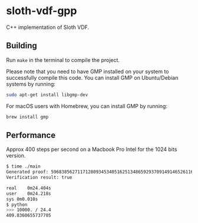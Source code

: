 # sloth-vdf-gpp
C++ implementation of Sloth VDF.

## Building

Run `make` in the terminal to compile the project.

Please note that you need to have GMP installed on your system to successfully compile this code. You can install GMP on Ubuntu/Debian systems by running:

```bash
sudo apt-get install libgmp-dev
```

For macOS users with Homebrew, you can install GMP by running:

```bash
brew install gmp
```

## Performance

Approx 400 steps per second on a Macbook Pro Intel for the 1024 bits version.

```bash
$ time ./main
Generated proof: 59683856271171280934534051625134865929370914914652611635686341364939823784420013881287764346818033233200073540988372810898246604046344269099365124584192690757276581875436220947196639751663329550157211075570846342085921842865790127665184482697549172567321579004912434646488410886043153894564655315489817408450
Verification result: true

real	0m24.404s
user	0m24.218s
sys	0m0.010s
$ python
>>> 10000. / 24.4
409.8360655737705
```
